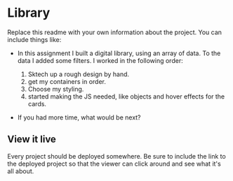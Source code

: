 # Library

Replace this readme with your own information about the project. You can include things like:

- In this assignment I built a digital library, using an array of data. To the data I added some filters. I worked in the following order:
  1. Sktech up a rough design by hand.
  2. get my containers in order.
  3. Choose my styling.
  4. started making the JS needed, like objects and hover effects for the cards.

- If you had more time, what would be next?

## View it live
Every project should be deployed somewhere. Be sure to include the link to the deployed project so that the viewer can click around and see what it's all about.

